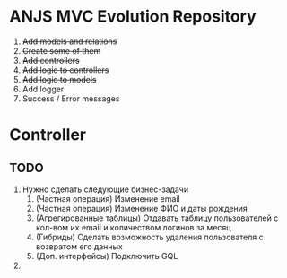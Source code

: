 # ANJS MVC Evolution Repository

1. ~~Add models and relations~~
1. ~~Create some of them~~
1. ~~Add controllers~~
1. ~~Add logic to controllers~~
1. ~~Add logic to models~~
1. Add logger
1. Success / Error messages


# Controller

## TODO
1. Нужно сделать следующие бизнес-задачи
    1. (Частная операция) Изменение email
    1. (Частная операция) Изменение ФИО и даты рождения
    1. (Агрегированные таблицы) Отдавать таблицу пользователей с кол-вом их email и количеством логинов за месяц
    1. (Гибриды) Сделать возможность удаления пользователя с возвратом его данных
    1. (Доп. интерфейсы) Подключить GQL
1. 
